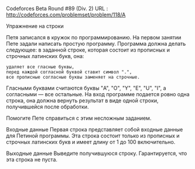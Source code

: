 Codeforces Beta Round #89 (Div. 2)
URL : http://codeforces.com/problemset/problem/118/A

Упражнение на строки

Петя записался в кружок по программированию. На первом занятии Пете задали написать простую программу. Программа должна делать следующее: в заданной строке, которая состоит из прописных и строчных латинских букв, она:

    удаляет все гласные буквы,
    перед каждой согласной буквой ставит символ ".",
    все прописные согласные буквы заменяет на строчные. 

Гласными буквами считаются буквы "A", "O", "Y", "E", "U", "I", а согласными — все остальные. На вход программе подается ровно одна строка, она должна вернуть результат в виде одной строки, получившейся после обработки.

Помогите Пете справиться с этим несложным заданием.

Входные данные
Первая строка представляет собой входные данные для Петиной программы. Эта строка состоит только из прописных и строчных латинских букв и имеет длину от 1 до 100 включительно.

Выходные данные
Выведите получившуюся строку. Гарантируется, что эта строка не пуста.
